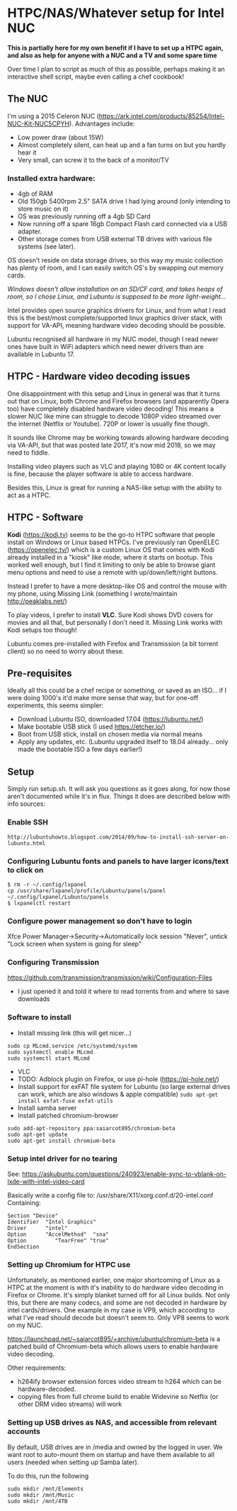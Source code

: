 # HTPC/NAS/Whatever setup for Intel NUC

**This is partially here for my own benefit if I have to set up a HTPC again, and also as help for anyone with a NUC and a TV and some spare time**

Over time I plan to script as much of this as possible, perhaps making it an interactive shell script, maybe even calling a chef cookbook!

## The NUC
I'm using a 2015 Celeron NUC (https://ark.intel.com/products/85254/Intel-NUC-Kit-NUC5CPYH). Advantages include:
- Low power draw (about 15W)
- Almost completely silent, can heat up and a fan turns on but you hardly hear it
- Very small, can screw it to the back of a monitor/TV

### Installed extra hardware:
- 4gb of RAM
- Old 150gb 5400rpm 2.5" SATA drive I had lying around (only intending to store music on it)
- OS was previously running off a 4gb SD Card
- Now running off a spare 16gb Compact Flash card connected via a USB adapter.
- Other storage comes from USB external TB drives with various file systems (see later).

OS doesn't reside on data storage drives, so this way my music collection has plenty of room, and I can easily switch OS's by swapping out memory cards.

*Windows doesn't allow installation on an SD/CF card, and takes heaps of room, so I chose Linux, and Lubuntu is supposed to be more light-weight...*

Intel provides open source graphics drivers for Linux, and from what I read this is the best/most complete/supported linux graphics driver stack, with support for VA-API, meaning hardware video decoding should be possible.

Lubuntu recognised all hardware in my NUC model, though I read newer ones have built in WiFi adapters which need newer drivers than are available in Lubuntu 17.

## HTPC - Hardware video decoding issues

One disappointment with this setup and Linux in general was that it turns out that on Linux, both Chrome and Firefox browsers (and apparently Opera too) have completely disabled hardware video decoding! This means a slower NUC like mine can struggle to decode 1080P video streamed over the internet (Netflix or Youtube). 720P or lower is usually fine though.

It sounds like Chrome may be working towards allowing hardware decoding via VA-API, but that was posted late 2017, it's now mid 2018, so we may need to fiddle.

Installing video players such as VLC and playing 1080 or 4K content locally is fine, because the player software is able to access hardware.

Besides this, Linux is great for running a NAS-like setup with the ability to act as a HTPC.

## HTPC - Software

**Kodi** (https://kodi.tv) seems to be the go-to HTPC software that people install on Windows or Linux based HTPCs.
I've previously ran OpenELEC (https://openelec.tv/) which is a custom Linux OS that comes with Kodi already installed in a "kiosk" like mode, where it starts on bootup. This worked well enough, but I find it limiting to only be able to browse giant menu options and need to use a remote with up/down/left/right buttons.

Instead I prefer to have a more desktop-like OS and control the mouse with my phone, using Missing Link (something I wrote/maintain http://peaklabs.net/)

To play videos, I prefer to install **VLC**. Sure Kodi shows DVD covers for movies and all that, but personally I don't need it. Missing Link works with Kodi setups too though!

Lubuntu comes pre-installed with Firefox and Transmission (a bit torrent client) so no need to worry about these.

## Pre-requisites
Ideally all this could be a chef recipe or something, or saved as an ISO... if I were doing 1000's it'd make more sense that way, but for one-off experiments, this seems simpler:

- Download Lubuntu ISO, downloaded 17.04 (https://lubuntu.net/)
- Make bootable USB stick (I used https://etcher.io/)
- Boot from USB stick, install on chosen media via normal means
- Apply any updates, etc. (Lubuntu upgraded itself to 18.04 already... only made the bootable ISO a few days earlier!)

## Setup

Simply run setup.sh. It will ask you questions as it goes along, for now those aren't documented while it's in flux. Things it does are described below with info sources:

### Enable SSH
`http://lubuntuhowto.blogspot.com/2014/09/how-to-install-ssh-server-on-lubuntu.html`

### Configuring Lubuntu fonts and panels to have larger icons/text to click on
```
$ rm -r ~/.config/lxpanel
cp /usr/share/lxpanel/profile/Lubuntu/panels/panel ~/.config/lxpanel/Lubuntu/panels
$ lxpanelctl restart
```

### Configure power management so don't have to login
Xfce Power Manager->Security->Automatically lock session "Never", untick "Lock screen when system is going for sleep"

### Configuring Transmission
https://github.com/transmission/transmission/wiki/Configuration-Files
- I just opened it and told it where to read torrents from and where to save downloads

### Software to install
- Install missing link (this will get nicer...)
```
sudo cp MLcmd.service /etc/systemd/system
sudo systemctl enable MLcmd
sudo systemctl start MLcmd
```

- VLC
- TODO: Adblock plugin on Firefox, or use pi-hole (https://pi-hole.net/)
- Install support for exFAT file system for Lubuntu (so large external drives can work, which are also windows & apple compatible)
`sudo apt-get install exfat-fuse exfat-utils`
- Install samba server
- Install patched chromium-browser
```
sudo add-apt-repository ppa:saiarcot895/chromium-beta
sudo apt-get update
sudo apt-get install chromium-beta
```

### Setup intel driver for no tearing
See: https://askubuntu.com/questions/240923/enable-sync-to-vblank-on-lxde-with-intel-video-card

Basically write a config file to: /usr/share/X11/xorg.conf.d/20-intel.conf
Containing:
```
Section "Device"
Identifier  "Intel Graphics"
Driver      "intel"
Option      "AccelMethod"  "sna"
Option         "TearFree" "true"
EndSection
```

### Setting up Chromium for HTPC use
Unfortunately, as mentioned earlier, one major shortcoming of Linux as a HTPC at the moment is with it's inability to do hardware video decoding in Firefox or Chrome. It's simply blanket turned off for all Linux builds. Not only this, but there are many codecs, and some are not decoded in hardware by intel cards/drivers. One example in my case is VP9, which according to what I've read should decode but doesn't seem to. Only VP8 seems to work on my NUC.

https://launchpad.net/~saiarcot895/+archive/ubuntu/chromium-beta is a patched build of Chromium-beta which allows users to enable hardware video decoding.

Other requirements:
- h264ify browser extension forces video stream to h264 which can be hardware-decoded.
- copying files from full chrome build to enable Widevine so Netflix (or other DRM video streams) will work


### Setting up USB drives as NAS, and accessible from relevant accounts
By default, USB drives are in /media and owned by the logged in user. We want root to auto-mount them on startup and have them available to all users (needed when setting up Samba later).

To do this, run the following
```
sudo mkdir /mnt/Elements
sudo mkdir /mnt/Music
sudo mkdir /mnt/4TB
```
